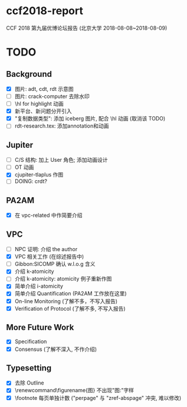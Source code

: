 # ccf2018-report
CCF 2018 第九届优博论坛报告 (北京大学 2018-08-08~2018-08-09)

# TODO

## Background
- [x] 图片: adt, cdt, rdt 示意图
- [ ] 图片: crack-computer 去除水印
- [ ] \hl for highlight 动画
- [x] 新平台、新问题分开引入
- [x] "复制数据类型": 添加 iceberg 图片, 配合 \hl 动画 (取消该 TODO)
- [ ] rdt-research.tex: 添加annotation和动画

## Jupiter
- [ ] C/S 结构: 加上 User 角色; 添加动画设计
- [ ] OT 动画
- [x] cjupiter-tlaplus 作图
- [ ] DOING: crdt?

## PA2AM
- [x] 在 vpc-related 中作简要介绍

## VPC
- [ ] NPC 证明: 介绍 the author
- [x] VPC 相关工作 (在综述报告中)
- [ ] Gibbon:SICOMP 确认 w.l.o.g 含义
- [x] 介绍 k-atomicity
- [ ] 介绍 k-atomicity: atomicity 例子重新作图
- [x] 简单介绍 i-atomicity
- [x] 简单介绍 Quantification (PA2AM 工作放在这里)
- [x] On-line Monitoring (了解不多，不写入报告)
- [x] Verification of Protocol (了解不多, 不写入报告)

## More Future Work
- [x] Specification
- [x] Consensus (了解不深入, 不作介绍)

## Typesetting
- [x] 去除 Outline
- [x] \renewcommand\figurename{图} 不出现"图:"字样
- [x] \footnote 每页单独计数 ("perpage" 与 "zref-abspage" 冲突, 难以修改)

